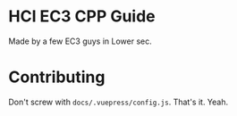 # HCI EC3 CPP Guide
Made by a few EC3 guys in Lower sec.

# Contributing
Don't screw with `docs/.vuepress/config.js`. That's it. Yeah.
